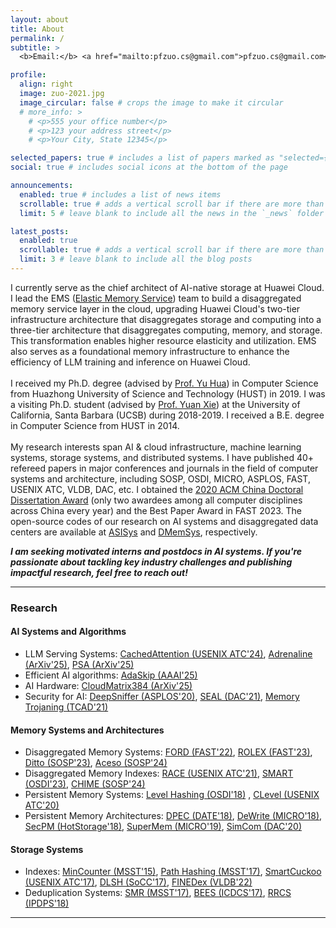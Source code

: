 ```yaml
---
layout: about
title: About
permalink: /
subtitle: >
  <b>Email:</b> <a href="mailto:pfzuo.cs@gmail.com">pfzuo.cs@gmail.com</a>, <a href="mailto:pengfei.zuo@huawei.com">pengfei.zuo@huawei.com</a>

profile:
  align: right
  image: zuo-2021.jpg
  image_circular: false # crops the image to make it circular
  # more_info: >
    # <p>555 your office number</p>
    # <p>123 your address street</p>
    # <p>Your City, State 12345</p>

selected_papers: true # includes a list of papers marked as "selected={true}"
social: true # includes social icons at the bottom of the page

announcements:
  enabled: true # includes a list of news items
  scrollable: true # adds a vertical scroll bar if there are more than 3 news items
  limit: 5 # leave blank to include all the news in the `_news` folder

latest_posts:
  enabled: true
  scrollable: true # adds a vertical scroll bar if there are more than 3 new post items
  limit: 3 # leave blank to include all the blog posts
---
```


I currently serve as the chief architect of AI-native storage at Huawei Cloud. I lead the EMS ([Elastic Memory Service](https://www.huaweicloud.com/product/ems.html)) team to build a disaggregated memory service layer in the cloud, upgrading Huawei Cloud's two-tier infrastructure architecture that disaggregates storage and computing into a three-tier architecture that disaggregates computing, memory, and storage. This transformation enables higher resource elasticity and utilization. EMS also serves as a foundational memory infrastructure to enhance the efficiency of LLM training and inference on Huawei Cloud.  <br> <br> I received my Ph.D. degree (advised by [Prof. Yu Hua](https://csyhua.github.io/csyhua/index.html)) in Computer Science from Huazhong University of Science and Technology (HUST) in 2019. I was a visiting Ph.D. student (advised by [Prof. Yuan Xie](https://www.ece.ucsb.edu/~yuanxie/)) at the University of California, Santa Barbara (UCSB) during 2018-2019. I received a B.E. degree in Computer Science from HUST in 2014.  <br> <br> My research interests span AI & cloud infrastructure, machine learning systems, storage systems, and distributed systems. I have published 40+ refereed papers in major conferences and journals in the field of computer systems and architecture, including SOSP, OSDI, MICRO, ASPLOS, FAST, USENIX ATC, VLDB, DAC, etc. I obtained the [2020 ACM China Doctoral Dissertation Award](https://www.acmturc.com/2021/cn/doctoral_thesis_award.html) (only two awardees among all computer disciplines across China every year) and the Best Paper Award in FAST 2023. The open-source codes of our research on AI systems and disaggregated data centers are available at [ASISys](https://github.com/ASISys) and [DMemSys](https://github.com/dmemsys), respectively.


***I am seeking motivated interns and postdocs in AI systems. If you're passionate about tackling key industry challenges and publishing impactful research, feel free to reach out!*** 

---

### Research

#### AI Systems and Algorithms  
* LLM Serving Systems: [CachedAttention (USENIX ATC'24)](https://www.usenix.org/conference/atc24/presentation/gao-bin-cost), [Adrenaline (ArXiv'25)](https://arxiv.org/abs/2406.10198), [PSA (ArXiv'25)](https://arxiv.org/abs/2406.10731)  
* Efficient AI algorithms: [AdaSkip (AAAI'25)](https://arxiv.org/abs/2405.19583)  
* AI Hardware: [CloudMatrix384 (ArXiv'25)](https://arxiv.org/abs/2506.12708)  
* Security for AI: [DeepSniffer (ASPLOS'20)](https://dl.acm.org/doi/10.1145/3373376.3378487), [SEAL (DAC'21)](https://dl.acm.org/doi/10.1109/DAC18074.2021.9586256), [Memory Trojaning (TCAD'21)](https://ieeexplore.ieee.org/document/9345491)  

#### Memory Systems and Architectures  
* Disaggregated Memory Systems: [FORD (FAST'22)](https://www.usenix.org/system/files/fast22-zhang-ming.pdf), [ROLEX (FAST'23)](https://www.usenix.org/conference/fast23/presentation/li-pengfei), [Ditto (SOSP'23)](https://dl.acm.org/doi/10.1145/3600006.3613144), [Aceso (SOSP'24)](https://dl.acm.org/doi/10.1145/3694715.3695951)  
* Disaggregated Memory Indexes: [RACE (USENIX ATC'21)](https://www.usenix.org/system/files/atc21-zuo.pdf), [SMART (OSDI'23)](https://www.usenix.org/conference/osdi23/presentation/luo), [CHIME (SOSP'24)](https://arxiv.org/abs/2405.20831)  
* Persistent Memory Systems: [Level Hashing (OSDI'18)](https://www.usenix.org/conference/osdi18/presentation/zuo) , [CLevel (USENIX ATC'20)](https://www.usenix.org/conference/atc20/presentation/chen)
* Persistent Memory Architectures: [DPEC (DATE'18)](https://ieeexplore.ieee.org/document/8342113), [DeWrite (MICRO'18)](https://ieeexplore.ieee.org/document/8595424), [SecPM (HotStorage'18)](https://www.usenix.org/conference/hotstorage18/presentation/zuo), [SuperMem (MICRO'19)](https://dl.acm.org/doi/10.1145/3352460.3358290), [SimCom (DAC'20)](https://ieeexplore.ieee.org/document/9218581)  

#### Storage Systems  
* Indexes: [MinCounter (MSST'15)](https://ieeexplore.ieee.org/document/7165945), [Path Hashing (MSST'17)](https://pfzuo.github.io/publication/), [SmartCuckoo (USENIX ATC'17)](https://pfzuo.github.io/publication/), [DLSH (SoCC'17)](https://pfzuo.github.io/publication/), [FINEDex (VLDB'22)](https://pfzuo.github.io/publication/)  
* Deduplication Systems: [SMR (MSST'17)](https://ieeexplore.ieee.org/document/7965055), [BEES (ICDCS'17)](https://pfzuo.github.io/publication/), [RRCS (IPDPS'18)](https://ieeexplore.ieee.org/document/8374580)

--- 


